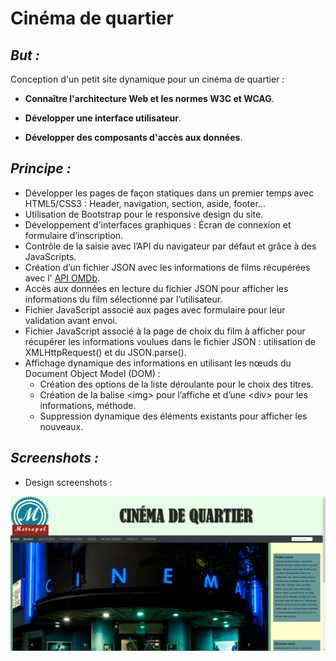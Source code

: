 Cinéma de quartier
========================

## _But :_

Conception d'un petit site dynamique pour un cinéma de quartier :

* **Connaître l'architecture Web et les normes W3C et WCAG**. 

* **Développer une interface utilisateur**.

* **Développer des composants d'accès aux données**.

## _Principe :_

* Développer les pages de façon statiques dans un premier temps avec HTML5/CSS3 : Header, navigation, section, aside, footer…
* Utilisation de Bootstrap pour le responsive design du site.
* Développement d'interfaces graphiques : Écran de connexion et formulaire d’inscription.
* Contrôle de la saisie avec l’API du navigateur par défaut et grâce à des JavaScripts.
* Création d’un fichier JSON avec les informations de films récupérées avec l' [API OMDb](https://www.omdbapi.com/).
* Accès aux données en lecture du fichier JSON pour afficher les informations du film sélectionné par l’utilisateur.
* Fichier JavaScript associé aux pages avec formulaire pour leur validation avant envoi.
* Fichier JavaScript associé à la page de choix du film à afficher pour récupérer les informations voulues dans le fichier JSON : utilisation de XMLHttpRequest() et du JSON.parse().
* Affichage dynamique des informations en utilisant les nœuds du Document Object Model (DOM) :
	* Création des options de la liste déroulante pour le choix des titres.
	* Création de la balise \<img> pour l’affiche et d’une \<div> pour les informations, méthode.
	* Suppression dynamique des éléments existants pour afficher les nouveaux.
	
## _Screenshots :_

* Design screenshots :

![Image of homepage](https://github.com/ScytAl3/CinemaDeQuartier_Bootstrap/blob/master/screenshot/1-Design/1-conception_page_accueil.png)

